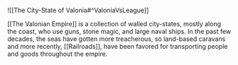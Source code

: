 ![[The City-State of Valonia#^ValoniaVsLeague]]

[[The Valonian Empire]] is a collection of walled city-states, mostly along the coast, who use guns, stone magic, and large naval ships. In the past few decades, the seas have gotten more treacherous, so land-based caravans and more recently, [[Railroads]], have been favored for transporting people and goods throughout the empire.
